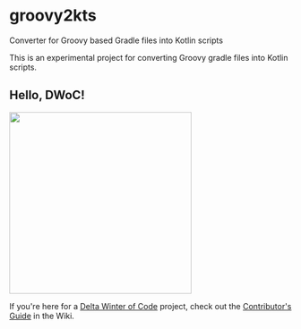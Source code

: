 # groovy2kts
Converter for Groovy based Gradle files into Kotlin scripts

This is an experimental project for converting Groovy gradle files into Kotlin scripts.


## Hello, DWoC!

<img src="https://imgur.com/TLx5rsv.png" width="325px" />

If you're here for a [Delta Winter of Code](https://dwoc.io) project, check out the [Contributor's Guide](https://github.com/ranaaditya/groovy2kts/wiki/DWoC-Contributor's-Guide) in the Wiki.
